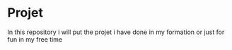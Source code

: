 # Projet
In this repository i will put the projet i have done in my formation or just for fun in my free time
